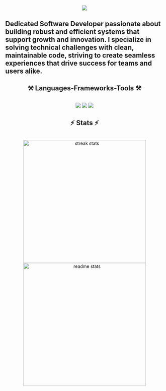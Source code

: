 <h1 align="center">
    <img src="https://readme-typing-svg.herokuapp.com/?font=Righteous&size=35&center=true&vCenter=true&width=500&height=70&duration=4000&lines=Hi+There👋.+I'm+John+😎;" />
</h1>

## **Dedicated Software Developer** passionate about building robust and efficient systems that support growth and innovation. I specialize in solving technical challenges with clean, maintainable code, striving to create seamless experiences that drive success for teams and users alike.

<h2 align="center">⚒️ Languages-Frameworks-Tools ⚒️</h2>
<br/>
<div align="center">
    <img src="https://skillicons.dev/icons?i=js,html,php,ts,react,nextjs,laravel,tailwind,css,bootstrap,git,npm,pnpm" />
    <img src="https://skillicons.dev/icons?i=github,nodejs,mysql,firebase,nginx,postman,ai,linux,mint,ubuntu,windows" />
    <img src="https://skillicons.dev/icons?i=vscode,phpstorm,idea,sublime" />
</div>

<h2 align="center">⚡ Stats ⚡</h2>
<br>
<div align=center>
  <img width=390 src="https://github-readme-streak-stats-salesp07.vercel.app/?user=xakimovsobirjon&count_private=true&theme=tokyonight&border_radius=10" alt="streak stats"/>
  <img width=390 src="https://github-readme-stats-salesp07.vercel.app/api?username=xakimovsobirjon&count_private=true&show_icons=true&theme=tokyonight&rank_icon=github&border_radius=10" alt="readme stats" />
</div>
